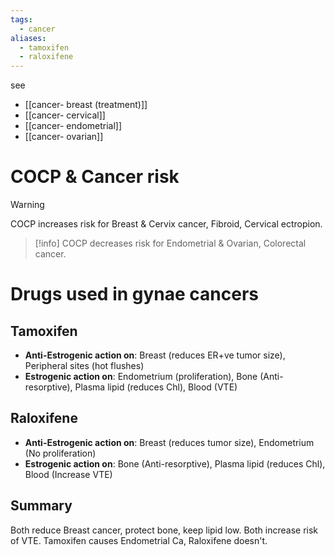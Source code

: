 ```yaml
---
tags:
  - cancer
aliases:
  - tamoxifen
  - raloxifene
---
```

see
- [[cancer- breast (treatment)]]
- [[cancer- cervical]]
- [[cancer- endometrial]]
- [[cancer- ovarian]]
# COCP & Cancer risk
>[!warning]
>COCP increases risk for Breast & Cervix cancer, Fibroid, Cervical ectropion.

>[!info]
>COCP decreases risk for Endometrial & Ovarian, Colorectal cancer.

# Drugs used in gynae cancers
## Tamoxifen
- **Anti-Estrogenic action on**: Breast (reduces ER+ve tumor size), Peripheral sites (hot flushes)
- **Estrogenic action on**: Endometrium (proliferation), Bone (Anti-resorptive), Plasma lipid (reduces Chl), Blood (VTE)

## Raloxifene
- **Anti-Estrogenic action on**: Breast (reduces tumor size), Endometrium (No proliferation)
- **Estrogenic action on**: Bone (Anti-resorptive), Plasma lipid (reduces Chl), Blood (Increase VTE)

## Summary
Both reduce Breast cancer, protect bone, keep lipid low. 
Both increase risk of VTE. 
Tamoxifen causes Endometrial Ca, Raloxifene doesn't.